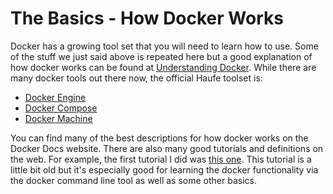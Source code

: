 # The Basics - How Docker Works

Docker has a growing tool set that you will need to learn how to use. Some of the stuff we just said above is repeated here but a good explanation of how docker works can be found at [Understanding Docker](https://docs.docker.com/engine/understanding-docker/).
While there are many docker tools out there now, the official Haufe toolset is:
* [Docker Engine](https://docs.docker.com/engine/understanding-docker#what-is-docker-engine)
* [Docker Compose](https://docs.docker.com/compose/overview/)
* [Docker Machine](https://docs.docker.com/machine/overview/)

You can find many of the best descriptions for how docker works on the Docker Docs website. There are also many good tutorials and definitions on the web. For example, the first tutorial I did was [this one](https://rominirani.com/docker-tutorial-series-a7e6ff90a023#.7rvua5z1m).  This tutorial is a little bit old but it's especially good for learning the docker functionality via the docker command line tool as well as some other basics.










